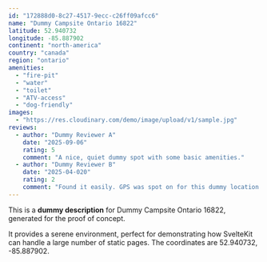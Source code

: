 ```yaml
---
id: "172888d0-8c27-4517-9ecc-c26ff09afcc6"
name: "Dummy Campsite Ontario 16822"
latitude: 52.940732
longitude: -85.887902
continent: "north-america"
country: "canada"
region: "ontario"
amenities:
  - "fire-pit"
  - "water"
  - "toilet"
  - "ATV-access"
  - "dog-friendly"
images:
  - "https://res.cloudinary.com/demo/image/upload/v1/sample.jpg"
reviews:
  - author: "Dummy Reviewer A"
    date: "2025-09-06"
    rating: 5
    comment: "A nice, quiet dummy spot with some basic amenities."
  - author: "Dummy Reviewer B"
    date: "2025-04-020"
    rating: 2
    comment: "Found it easily. GPS was spot on for this dummy location."
---
```


This is a **dummy description** for Dummy Campsite Ontario 16822, generated for the proof of concept.

It provides a serene environment, perfect for demonstrating how SvelteKit can handle a large number of static pages. The coordinates are 52.940732, -85.887902.
